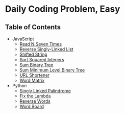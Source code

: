 # Daily Coding Problem, Easy

## Table of Contents

- JavaScript
  - [Read N Seven Times](read-n-seven-times)
  - [Reverse Singly-Linked List](reverse-singly-linked-list)
  - [Shifted String](shifted-string)
  - [Sort Squared Integers](sort-squared-integers)
  - [Sum Binary Tree](sum-binary-tree)
  - [Sum Minimum Level Binary Tree](sum-minimum-level-binary-tree)
  - [URL Shortener](url-shortener)
  - [Word Matrix](word-matrix)
- Python
  - [Singly Linked Palindrome](singly-linked-palindrome)
  - [Fix the Lambda](fix-the-lambda)
  - [Reverse Words](reverse-words)
  - [Word Board](word-board)
